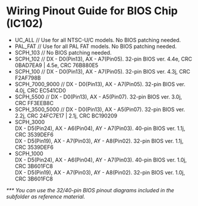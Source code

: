 # Wiring Pinout Guide for BIOS Chip (IC102)

- UC_ALL           // Use for all NTSC-U/C models. No BIOS patching needed.
- PAL_FAT          // Use for all PAL FAT models. No BIOS patching needed.
- SCPH_103         // No BIOS patching needed.
- SCPH_102         // DX - D0(Pin13), AX - A7(Pin05). 32-pin BIOS ver. 4.4e, CRC 0BAD7EA9 | 4.5e, CRC 76B880E5
- SCPH_100         // DX - D0(Pin13), AX - A7(Pin05). 32-pin BIOS ver. 4.3j, CRC F2AF798B
- SCPH_7000_9000   // DX - D0(Pin13), AX - A7(Pin05). 32-pin BIOS ver. 4.0j, CRC EC541CD0
- SCPH_5500        // DX - D0(Pin13), AX - A5(Pin07). 32-pin BIOS ver. 3.0j, CRC FF3EEB8C
- SCPH_3500_5000   // DX - D0(Pin13), AX - A5(Pin07). 32-pin BIOS ver. 2.2j, CRC 24FC7E17 | 2.1j, CRC BC190209
- SCPH_3000\
  DX - D5(Pin24), AX - A6(Pin04), AY - A7(Pin03). 40-pin BIOS ver. 1.1j, CRC 3539DEF6\
  DX - D5(Pin19), AX - A7(Pin03), AY - A8(Pin02). 32-pin BIOS ver. 1.1j, CRC 3539DEF6
- SCPH_1000\
  DX - D5(Pin24), AX - A6(Pin04), AY - A7(Pin03). 40-pin BIOS ver. 1.0j, CRC 3B601FC8\
  DX - D5(Pin19), AX - A7(Pin03), AY - A8(Pin02). 32-pin BIOS ver. 1.0j, CRC 3B601FC8

_*** You can use the 32/40-pin BIOS pinout diagrams included in the subfolder as reference material._
